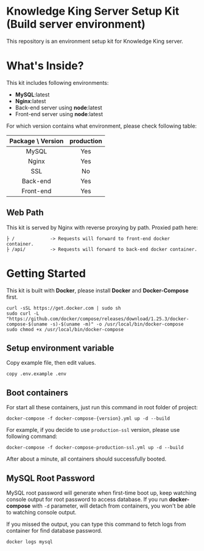 # Knowledge King Server Setup Kit (Build server environment)
This repository is an environment setup kit for Knowledge King server.

# What's Inside?
This kit includes following environments:
- **MySQL**:latest
- **Nginx**:latest
- Back-end server using **node**:latest
- Front-end server using **node**:latest

For which version contains what environment, please check following table:

| Package \ Version | production |
| :---------------: | :--------: |
|       MySQL       |    Yes     |
|       Nginx       |    Yes     |
|        SSL        |     No     |
|     Back-end      |    Yes     |
|     Front-end     |    Yes     |

## Web Path
This kit is served by Nginx with reverse proxying by path.
Proxied path here:
```
├ /             -> Requests will forward to front-end docker container.
├ /api/         -> Requests will forward to back-end docker container.
```

# Getting Started
This kit is built with **Docker**, please install **Docker** and **Docker-Compose** first.
```shell
curl -sSL https://get.docker.com | sudo sh
sudo curl -L "https://github.com/docker/compose/releases/download/1.25.3/docker-compose-$(uname -s)-$(uname -m)" -o /usr/local/bin/docker-compose
sudo chmod +x /usr/local/bin/docker-compose
```

## Setup environment variable
Copy example file, then edit values.
```shell
copy .env.example .env
```

## Boot containers
For start all these containers, just run this command in root folder of project:
```shell
docker-compose -f docker-compose-{version}.yml up -d --build
```
For example, if you decide to use `production-ssl` version, please use following command:
```shell
docker-compose -f docker-compose-production-ssl.yml up -d --build
```
After about a minute, all containers should successfully booted.

## MySQL Root Password
MySQL root password will generate when first-time boot up, keep watching console output for root password to access database.
If you run **docker-compose** with `-d` parameter, will detach from containers, you won't be able to watching console output.

If you missed the output, you can type this command to fetch logs from container for find database password.
```shell
docker logs mysql
```
